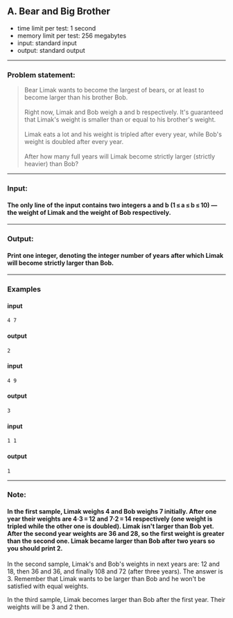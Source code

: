 ## A. Bear and Big Brother

* time limit per test: 1 second
* memory limit per test: 256  megabytes
* input: standard input
* output: standard output

___
### **Problem statement:**
>Bear Limak wants to become the largest of bears, or at least to become larger than his brother Bob.\
\
Right now, Limak and Bob weigh a and b respectively. It's guaranteed that Limak's weight is smaller than or equal to his brother's weight.\
\
Limak eats a lot and his weight is tripled after every year, while Bob's weight is doubled after every year.\
\
After how many full years will Limak become strictly larger (strictly heavier) than Bob?
___
### **Input:**
#### The only line of the input contains two integers a and b (1 ≤ a ≤ b ≤ 10) — the weight of Limak and the weight of Bob respectively.

___
### **Output:**
#### Print one integer, denoting the integer number of years after which Limak will become strictly larger than Bob.

___
### **Examples**
#### input
    4 7
#### output
    2

#### input
    4 9
#### output
    3

#### input
    1 1
#### output
    1
___
### **Note:**
#### In the first sample, Limak weighs 4 and Bob weighs 7 initially. After one year their weights are 4·3 = 12 and 7·2 = 14 respectively (one weight is tripled while the other one is doubled). Limak isn't larger than Bob yet. After the second year weights are 36 and 28, so the first weight is greater than the second one. Limak became larger than Bob after two years so you should print 2.

In the second sample, Limak's and Bob's weights in next years are: 12 and 18, then 36 and 36, and finally 108 and 72 (after three years). The answer is 3. Remember that Limak wants to be larger than Bob and he won't be satisfied with equal weights.

In the third sample, Limak becomes larger than Bob after the first year. Their weights will be 3 and 2 then.